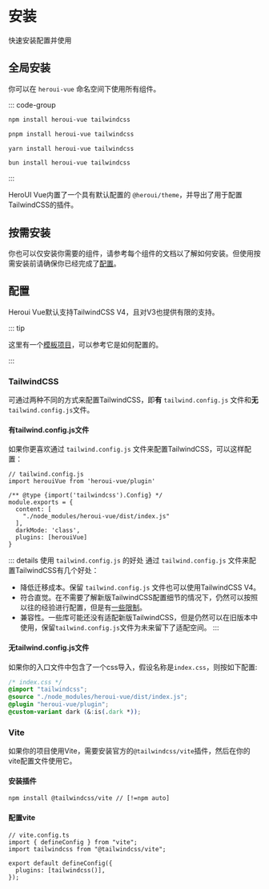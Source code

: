 # 安装
快速安装配置并使用

## 全局安装
你可以在 `heroui-vue` 命名空间下使用所有组件。

::: code-group
```bash [npm]
npm install heroui-vue tailwindcss
```
```bash [pnpm]
pnpm install heroui-vue tailwindcss
```
```bash [yarn]
yarn install heroui-vue tailwindcss
```
```bash [bun]
bun install heroui-vue tailwindcss
```
:::

HeroUI Vue内置了一个具有默认配置的 `@heroui/theme`，并导出了用于配置TailwindCSS的插件。

## 按需安装
你也可以仅安装你需要的组件，请参考每个组件的文档以了解如何安装。但使用按需安装前请确保你已经完成了[配置](#配置)。

## 配置
Heroui Vue默认支持TailwindCSS V4，且对V3也提供有限的支持。

::: tip

这里有一个[模板项目](https://github.com/heroui-vue/template-heroui-vue)，可以参考它是如何配置的。

:::

### TailwindCSS
可通过两种不同的方式来配置TailwindCSS，即**有** `tailwind.config.js` 文件和**无** `tailwind.config.js`文件。

#### 有tailwind.config.js文件
如果你更喜欢通过 `tailwind.config.js` 文件来配置TailwindCSS，可以这样配置：

```js{2,6,7,8,9,10}
// tailwind.config.js
import herouiVue from 'heroui-vue/plugin'

/** @type {import('tailwindcss').Config} */
module.exports = {
  content: [
    "./node_modules/heroui-vue/dist/index.js"
  ],
  darkMode: 'class',
  plugins: [herouiVue]
}
```

::: details 使用 `tailwind.config.js` 的好处
通过 `tailwind.config.js` 文件来配置TailwindCSS有几个好处：

- 降低迁移成本。保留 `tailwind.config.js` 文件也可以使用TailwindCSS V4。
- 符合直觉。在不需要了解新版TailwindCSS配置细节的情况下，仍然可以按照以往的经验进行配置，但是有[一些限制](https://tailwindcss.com/docs/functions-and-directives#config-directive)。
- 兼容性。一些库可能还没有适配新版TailwindCSS，但是仍然可以在旧版本中使用，保留`tailwind.config.js`文件为未来留下了适配空间。
:::

#### 无tailwind.config.js文件
如果你的入口文件中包含了一个css导入，假设名称是`index.css`，则按如下配置:

```css
/* index.css */
@import "tailwindcss";
@source "./node_modules/heroui-vue/dist/index.js";
@plugin "heroui-vue/plugin";
@custom-variant dark (&:is(.dark *));
```

### Vite
如果你的项目使用Vite，需要安装官方的`@tailwindcss/vite`插件，然后在你的vite配置文件使用它。

#### 安装插件
```sh
npm install @tailwindcss/vite // [!=npm auto]
```

#### 配置vite
```ts{3,6}
// vite.config.ts
import { defineConfig } from "vite";
import tailwindcss from "@tailwindcss/vite";

export default defineConfig({
  plugins: [tailwindcss()],
});
```
